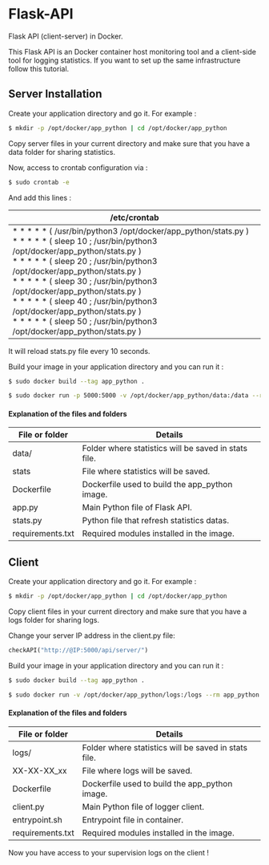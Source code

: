 # Flask-API
 Flask API (client-server) in Docker.



This Flask API is an Docker container host monitoring tool and a client-side tool for logging statistics.  If you want to set up the same infrastructure follow this tutorial.

## Server Installation

Create your application directory and go it. For example :

```bash
$ mkdir -p /opt/docker/app_python | cd /opt/docker/app_python
```

Copy server files in your current directory and make sure that you have a data folder for sharing statistics.



Now, access to crontab configuration via :

```bash
$ sudo crontab -e
```

And add this lines :

| /etc/crontab                                                 |
| ------------------------------------------------------------ |
| * * * * * ( /usr/bin/python3 /opt/docker/app_python/stats.py )<br/>* * * * * ( sleep 10 ; /usr/bin/python3 /opt/docker/app_python/stats.py )<br/>* * * * * ( sleep 20 ; /usr/bin/python3 /opt/docker/app_python/stats.py )<br/>* * * * * ( sleep 30 ; /usr/bin/python3 /opt/docker/app_python/stats.py )<br/>* * * * * ( sleep 40 ; /usr/bin/python3 /opt/docker/app_python/stats.py )<br/>* * * * * ( sleep 50 ; /usr/bin/python3 /opt/docker/app_python/stats.py ) |

It will reload stats.py file every 10 seconds.



Build your image in your application directory and you can run it :

```bash
$ sudo docker build --tag app_python .
```

```bash
$ sudo docker run -p 5000:5000 -v /opt/docker/app_python/data:/data --rm app_python
```



#### Explanation of the files and folders

| File or folder   | Details                                              |
| ---------------- | ---------------------------------------------------- |
| data/            | Folder where statistics will be saved in stats file. |
| stats            | File where statistics will be saved.                 |
| Dockerfile       | Dockerfile used to build the app_python image.       |
| app.py           | Main Python file of Flask API.                       |
| stats.py         | Python file that refresh statistics datas.           |
| requirements.txt | Required modules installed in the image.             |



## Client

Create your application directory and go it. For example :

```bash
$ mkdir -p /opt/docker/app_python | cd /opt/docker/app_python
```

Copy client files in your current directory and make sure that you have a logs folder for sharing logs.



Change your server IP address in the client.py file:

```python
checkAPI("http://@IP:5000/api/server/")
```



Build your image in your application directory and you can run it :

```bash
$ sudo docker build --tag app_python .
```

```bash
$ sudo docker run -v /opt/docker/app_python/logs:/logs --rm app_python
```



#### Explanation of the files and folders

| File or folder   | Details                                              |
| ---------------- | ---------------------------------------------------- |
| logs/            | Folder where statistics will be saved in stats file. |
| XX-XX-XX_xx      | File where logs will be saved.                       |
| Dockerfile       | Dockerfile used to build the app_python image.       |
| client.py        | Main Python file of logger client.                   |
| entrypoint.sh    | Entrypoint file in container.                        |
| requirements.txt | Required modules installed in the image.             |



Now you have access to your supervision logs on the client !